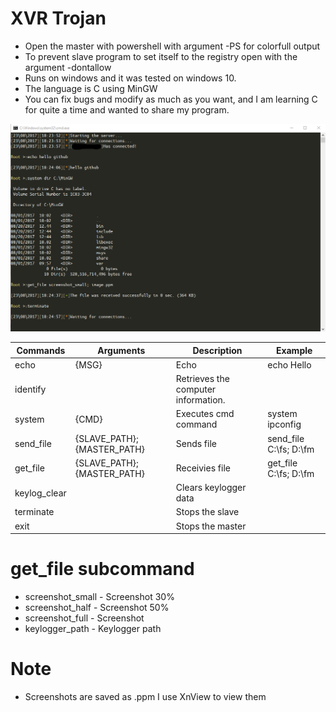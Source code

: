 # XVR Trojan
 - Open the master with powershell with argument -PS for colorfull output
 - To prevent slave program to set itself to the registry open with the argument -dontallow
 - Runs on windows and it was tested on windows 10.
 - The language is C using MinGW
 - You can fix bugs and modify as much as you want, and I am learning C for quite a time and wanted to share my program.
 
 ![Alt text](image.png?raw=true "Title")
 
 Commands | Arguments | Description | Example
 -------- | --------- | ----------- | -------
 echo | {MSG} | Echo | echo Hello
 identify |  | Retrieves the computer information. |
 system | {CMD} | Executes cmd command | system ipconfig
 send_file | {SLAVE_PATH}; {MASTER_PATH} | Sends file | send_file C:\fs; D:\fm
 get_file | {SLAVE_PATH}; {MASTER_PATH} | Receivies file | get_file C:\fs; D:\fm
 keylog_clear |  | Clears keylogger data | 
 terminate |  | Stops the slave |
 exit |  | Stops the master |

# get_file subcommand
   - screenshot_small - Screenshot 30%
   - screenshot_half - Screenshot 50%
   - screenshot_full - Screenshot
   - keylogger_path - Keylogger path

# Note
 - Screenshots are saved as .ppm I use XnView to view them
